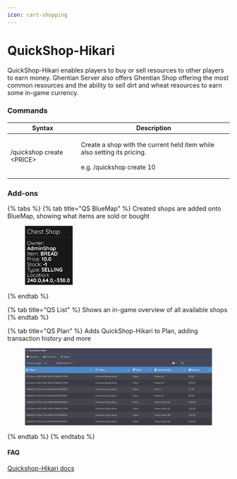 ```yaml
---
icon: cart-shopping
---
```


# QuickShop-Hikari

QuickShop-Hikari enables players to buy or sell resources to other players to earn money. Ghentian Server also offers Ghentian Shop offering the most common resources and the ability to sell dirt and wheat resources to earn some in-game currency.

### Commands

| Syntax                     | Description                                                                                                      |
| -------------------------- | ---------------------------------------------------------------------------------------------------------------- |
| /quickshop create \<PRICE> | <p>Create a shop with the current held item while also setting its pricing.<br><br>e.g. /quickshop create 10</p> |

### Add-ons

{% tabs %}
{% tab title="QS BlueMap" %}
Created shops are added onto BlueMap, showing what items are sold or bought

<figure><img src="../.gitbook/assets/QS BlueMap.jpg" alt="" width="108"><figcaption></figcaption></figure>
{% endtab %}

{% tab title="QS List" %}
Shows an in-game overview of all available shops
{% endtab %}

{% tab title="QS Plan" %}
Adds QuickShop-Hikari to Plan, adding transaction history and more

<figure><img src="../.gitbook/assets/QS Plan.png" alt=""><figcaption></figcaption></figure>
{% endtab %}
{% endtabs %}

#### FAQ

[Quickshop-Hikari docs](https://quickshop-community.github.io/QuickShop-Hikari-Documents/docs/intro)
